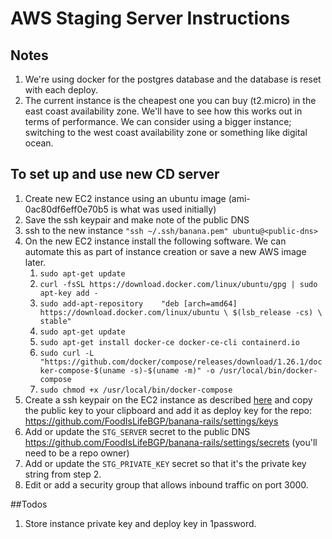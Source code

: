 # AWS Staging Server Instructions

## Notes 
1. We're using docker for the postgres database and the database is reset with each deploy.
2. The current instance is the cheapest one you can buy (t2.micro) in the 
east coast availability zone.  We'll have to see how this works out in 
terms of performance. We can consider using a bigger instance; switching to the west
coast availability zone or something like digital ocean.

## To set up and use new CD server
1. Create new EC2 instance using an ubuntu image (ami-0ac80df6eff0e70b5 is what was used initially)
2. Save the ssh keypair and make note of the public DNS
3. ssh to the new instance `"ssh ~/.ssh/banana.pem" ubuntu@<public-dns>`
4. On the new EC2 instance install the following software. We can automate this as part of instance creation or save a new AWS image later.
    1. `sudo apt-get update`
    2. `curl -fsSL https://download.docker.com/linux/ubuntu/gpg | sudo apt-key add -`
    3. `sudo add-apt-repository    "deb [arch=amd64] https://download.docker.com/linux/ubuntu \
               $(lsb_release -cs) \
               stable"`
    4. `sudo apt-get update`
    5. `sudo apt-get install docker-ce docker-ce-cli containerd.io`
    6. `sudo curl -L "https://github.com/docker/compose/releases/download/1.26.1/docker-compose-$(uname -s)-$(uname -m)" -o /usr/local/bin/docker-compose`
    7. `sudo chmod +x /usr/local/bin/docker-compose`
5. Create a ssh keypair on the EC2 instance as described [here](https://docs.github.com/en/github/authenticating-to-github/generating-a-new-ssh-key-and-adding-it-to-the-ssh-agent#generating-a-new-ssh-key) 
and copy the public key to your clipboard and add it as deploy key for the repo: https://github.com/FoodIsLifeBGP/banana-rails/settings/keys
6. Add or update the `STG_SERVER` secret to the public DNS https://github.com/FoodIsLifeBGP/banana-rails/settings/secrets 
(you'll need to be a repo owner)
7. Add or update the `STG_PRIVATE_KEY` secret so that it's the private key string from step 2.
8. Edit or add a security group that allows inbound traffic on port 3000.

##Todos
1. Store instance private key and deploy key in 1password. 


    
